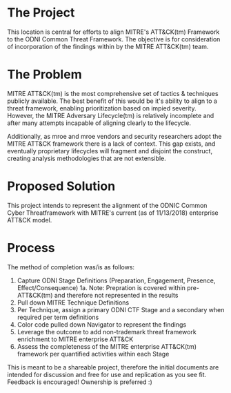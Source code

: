 # The Project
This location is central for efforts to align MITRE's ATT&CK(tm) Framework to the ODNI Common Threat Framework. The objective is for consideration of incorporation of the findings within by the MITRE ATT&CK(tm) team.

# The Problem
MITRE ATT&CK(tm) is the most comprehensive set of tactics & techniques publicly available. The best benefit of this would be it's ability to align to a threat framework, enabling prioritization based on impied severity. However, the MITRE Adversary Lifecycle(tm) is relatively incomplete and after many attempts incapable of aligning clearly to the lifecycle.

Additionally, as mroe and mroe vendors and security researchers adopt the MITRE ATT&CK framework there is a lack of context. This gap exists, and eventually proprietary lifecycles will fragment and disjoint the construct, creating analysis methodologies that are not extensible.

# Proposed Solution
This project intends to represent the alignment of the ODNIC Common Cyber Threatframework with MITRE's current (as of 11/13/2018) enterprise ATT&CK model. 

# Process
The method of completion was/is as follows:
1. Capture ODNI Stage Definitions (Preparation, Engagement, Presence, Effect/Consequence)
  1a. Note: Prepration is covered within pre-ATT&CK(tm) and therefore not represented in the results
2. Pull down MITRE Technique Definitions
3. Per Technique, assign a primary ODNI CTF Stage and a secondary when required per term definitions
4. Color code pulled down Navigator to represent the findings
5. Leverage the outcome to add non-trademark threat framework enrichment to MITRE enterprise ATT&CK
6. Assess the completeness of the MITRE enterprise ATT&CK(tm) framework per quantified activities within each Stage

This is meant to be a shareable project, therefore the initial documents are intended for discussion and free for use and replication as you see fit. Feedback is encouraged! Ownership is preferred :)
